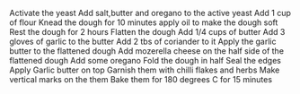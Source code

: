  Activate the yeast
Add salt,butter and oregano to the active yeast
Add 1 cup of flour 
Knead the dough for 10 minutes
apply oil to make the dough soft
Rest the dough for 2 hours
Flatten the dough
Add 1/4 cups of butter
Add 3 gloves of garlic to the butter
Add 2 tbs of coriander to it
Apply the garlic butter to the flattened dough
Add mozerella cheese on the half side of the flattened dough
Add some oregano
Fold the dough in half
Seal the edges
Apply Garlic butter on top
Garnish them with chilli flakes and herbs
Make vertical marks on the them
Bake them for 180 degrees C for 15 minutes
